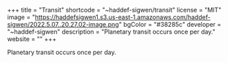 +++
title = "Transit"
shortcode = "~haddef-sigwen/transit"
license = "MIT"
image = "https://haddefsigwen1.s3.us-east-1.amazonaws.com/haddef-sigwen/2022.5.07..20.27.02-image.png"
bgColor = "#38285c"
developer = "~haddef-sigwen"
description = "Planetary transit occurs once per day."
website = ""
+++

Planetary transit occurs once per day.
